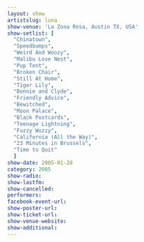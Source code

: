 ```yaml
---
layout: show
artistslug: luna
show-venue: 'La Zona Rosa, Austin TX, USA'
show-setlist: [
  "Chinatown",
  "Speedbumps",
  "Weird And Woozy",
  "Malibu Love Nest",
  "Pup Tent",
  "Broken Chair",
  "Still At Home",
  "Tiger Lily",
  "Bonnie and Clyde",
  "Friendly Advice",
  "Bewitched",
  "Moon Palace",
  "Black Postcards",
  "Teenage Lightning",
  "Fuzzy Wuzzy",
  "California (All the Way)",
  "23 Minutes in Brussels",
  "Time to Quit"
  ]
show-date: 2005-01-28
category: 2005
show-radio: 
show-lastfm: 
show-cancelled: 
performers: 
facebook-event-url: 
show-poster-url: 
show-ticket-url: 
show-venue-website: 
show-additional: 
---
```


